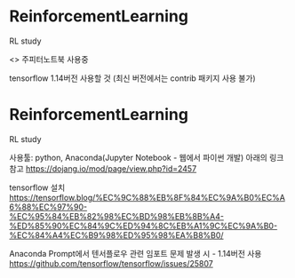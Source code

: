 # ReinforcementLearning
RL study

<<Hyungjun>>
주피터노트북 사용중

tensorflow 1.14버전 사용할 것 (최신 버전에서는 contrib 패키지 사용 불가)
# ReinforcementLearning
RL study

사용툴: python, Anaconda(Jupyter Notebook - 웹에서 파이썬 개발)
아래의 링크 참고
https://dojang.io/mod/page/view.php?id=2457

tensorflow 설치
https://tensorflow.blog/%EC%9C%88%EB%8F%84%EC%9A%B0%EC%A6%88%EC%97%90-%EC%95%84%EB%82%98%EC%BD%98%EB%8B%A4-%ED%85%90%EC%84%9C%ED%94%8C%EB%A1%9C%EC%9A%B0-%EC%84%A4%EC%B9%98%ED%95%98%EA%B8%B0/

Anaconda Prompt에서 텐서플로우 관련 임포트 문제 발생 시 - 1.14버전 사용
https://github.com/tensorflow/tensorflow/issues/25807

